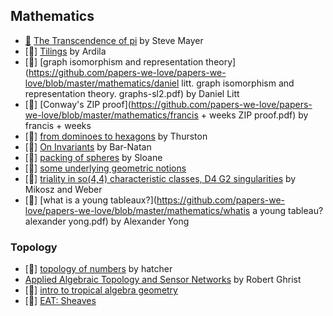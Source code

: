 ## Mathematics

* [:scroll:](transcendence-of-pi.pdf) [The Transcendence of pi](https://github.com/papers-we-love/papers-we-love/blob/master/mathematics/transcendence-of-pi.pdf) by Steve Mayer
* [:scroll:] [Tilings](https://github.com/papers-we-love/papers-we-love/blob/master/mathematics/ardila.tilings.0501170.pdf) by Ardila
* [:scroll:] [graph isomorphism and representation theory](https://github.com/papers-we-love/papers-we-love/blob/master/mathematics/daniel litt. graph isomorphism and representation theory. graphs-sl2.pdf) by Daniel Litt
* [:scroll:] [Conway's ZIP proof](https://github.com/papers-we-love/papers-we-love/blob/master/mathematics/francis + weeks ZIP proof.pdf) by francis + weeks
* [:scroll:] [from dominoes to hexagons](https://github.com/papers-we-love/papers-we-love/blob/master/mathematics/from-dominoes-to-hexagons.pdf) by Thurston
* [:scroll:] [On Invariants](https://github.com/papers-we-love/papers-we-love/blob/master/mathematics/OnOnInvariants.pdf) by Bar-Natan
* [:scroll:] [packing of spheres](https://github.com/papers-we-love/papers-we-love/blob/master/mathematics/packing-of-spheres--sloane.pdf) by Sloane
* [:scroll:] [some underlying geometric notions](https://github.com/papers-we-love/papers-we-love/blob/master/mathematics/some-underlying-geometric-notions.pdf)
* [:scroll:] [triality in so(4,4) characteristic classes, D4 G2 singularities](https://github.com/papers-we-love/papers-we-love/blob/master/mathematics/triality.in.so(4,4).characteristic.classes.d4.g2.singularities.1311.0507.pdf) by Mikosz and Weber
* [:scroll:] [what is a young tableaux?](https://github.com/papers-we-love/papers-we-love/blob/master/mathematics/whatis a young tableau? alexander yong.pdf) by Alexander Yong

### Topology 
* [:scroll:] [topology of numbers](https://github.com/papers-we-love/papers-we-love/blob/master/mathematics/topology-of-numbers--hatcher.pdf) by hatcher
* [Applied Algebraic Topology and Sensor Networks](https://www.math.upenn.edu/~ghrist/preprints/ATSN.pdf) by Robert Ghrist
* [:scroll:] [intro to tropical algebra geometry](https://github.com/papers-we-love/papers-we-love/blob/master/mathematics/intro-to-tropical-algebra-geometry.pdf)
* [:scroll:] [EAT: Sheaves](https://github.com/papers-we-love/papers-we-love/blob/master/mathematics/EAT-chapter9-sheaves.pdf)
